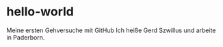 # hello-world
Meine ersten Gehversuche mit GitHub
Ich heiße Gerd Szwillus und arbeite in Paderborn.
